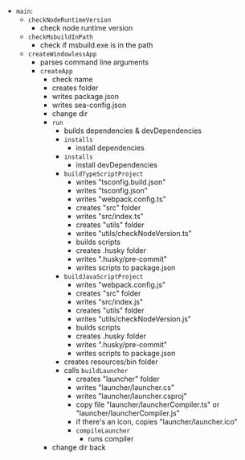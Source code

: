 * `main`:
  * `checkNodeRuntimeVersion`
    * check node runtime version 
  * `checkMsbuildInPath`
    * check if msbuild.exe is in the path 
  * `createWindowlessApp`
    * parses command line arguments
    * `createApp`
      * check name
      * creates folder
      * writes package.json
      * writes sea-config.json
      * change dir
      * `run`
        * builds dependencies & devDependencies
        * `installs`
          * install dependencies
        * `installs`
          * install devDependencies
        * `buildTypeScriptProject`
          * writes "tsconfig.build.json"
          * writes "tsconfig.json"
          * writes "webpack.config.ts"
          * creates "src" folder
          * writes "src/index.ts"
          * creates "utils" folder
          * writes "utils/checkNodeVersion.ts"
          * builds scripts
          * creates .husky folder
          * writes ".husky/pre-commit"
          * writes scripts to package.json
        * `buildJavaScriptProject`
          * writes "webpack.config.js"
          * creates "src" folder
          * writes "src/index.js"
          * creates "utils" folder
          * writes "utils/checkNodeVersion.js"
          * builds scripts
          * creates .husky folder
          * writes ".husky/pre-commit"
          * writes scripts to package.json
        * creates resources/bin folder
        * calls `buildLauncher`
          * creates "launcher" folder
          * writes "launcher/launcher.cs"
          * writes "launcher/launcher.csproj"
          * copy file "launcher/launcherCompiler.ts" or "launcher/launcherCompiler.js"
          * if there's an icon, copies "launcher/launcher.ico"
          * `compileLauncher`
            * runs compiler
      * change dir back

